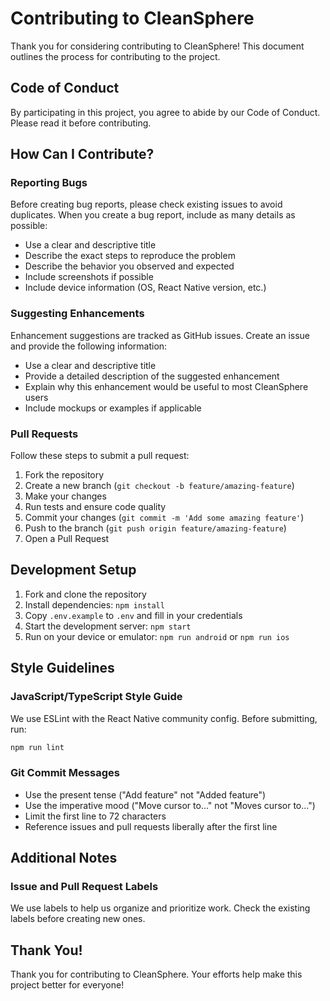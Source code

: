 # Contributing to CleanSphere

Thank you for considering contributing to CleanSphere! This document outlines the process for contributing to the project.

## Code of Conduct

By participating in this project, you agree to abide by our Code of Conduct. Please read it before contributing.

## How Can I Contribute?

### Reporting Bugs

Before creating bug reports, please check existing issues to avoid duplicates. When you create a bug report, include as many details as possible:

- Use a clear and descriptive title
- Describe the exact steps to reproduce the problem
- Describe the behavior you observed and expected
- Include screenshots if possible
- Include device information (OS, React Native version, etc.)

### Suggesting Enhancements

Enhancement suggestions are tracked as GitHub issues. Create an issue and provide the following information:

- Use a clear and descriptive title
- Provide a detailed description of the suggested enhancement
- Explain why this enhancement would be useful to most CleanSphere users
- Include mockups or examples if applicable

### Pull Requests

Follow these steps to submit a pull request:

1. Fork the repository
2. Create a new branch (`git checkout -b feature/amazing-feature`)
3. Make your changes
4. Run tests and ensure code quality
5. Commit your changes (`git commit -m 'Add some amazing feature'`)
6. Push to the branch (`git push origin feature/amazing-feature`)
7. Open a Pull Request

## Development Setup

1. Fork and clone the repository
2. Install dependencies: `npm install`
3. Copy `.env.example` to `.env` and fill in your credentials
4. Start the development server: `npm start`
5. Run on your device or emulator: `npm run android` or `npm run ios`

## Style Guidelines

### JavaScript/TypeScript Style Guide

We use ESLint with the React Native community config. Before submitting, run:

```bash
npm run lint
```

### Git Commit Messages

- Use the present tense ("Add feature" not "Added feature")
- Use the imperative mood ("Move cursor to..." not "Moves cursor to...")
- Limit the first line to 72 characters
- Reference issues and pull requests liberally after the first line

## Additional Notes

### Issue and Pull Request Labels

We use labels to help us organize and prioritize work. Check the existing labels before creating new ones.

## Thank You!

Thank you for contributing to CleanSphere. Your efforts help make this project better for everyone!
